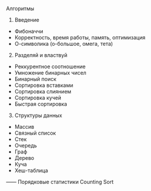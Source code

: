 Алгоритмы

1. Введение
- Фибоначчи
- Корректность, время работы, память, оптимизация
- О-символика (о-большое, омега, тета)

2. Разделяй и властвуй
- Реккурентное соотношение
- Умножение бинарных чисел
- Бинарный поиск
- Сортировка вставками
- Сортировка слиянием
- Сортировка кучей
- Быстрая сортировка

3. Структуры данных
- Массив
- Связный список
- Стек
- Очередь
- Граф
- Дерево
- Куча
- Хеш-таблица

——
Порядковые статистики
Counting Sort